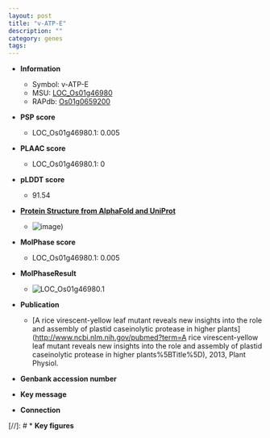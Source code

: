 ```yaml
---
layout: post
title: "v-ATP-E"
description: ""
category: genes
tags: 
---
```


* **Information**  
    + Symbol: v-ATP-E  
    + MSU: [LOC_Os01g46980](http://rice.plantbiology.msu.edu/cgi-bin/ORF_infopage.cgi?orf=LOC_Os01g46980)  
    + RAPdb: [Os01g0659200](http://rapdb.dna.affrc.go.jp/viewer/gbrowse_details/irgsp1?name=Os01g0659200)  

* **PSP score**  
    + LOC_Os01g46980.1: 0.005 

* **PLAAC score**  
    + LOC_Os01g46980.1: 0 

* **pLDDT score**
    + 91.54

* **[Protein Structure from AlphaFold and UniProt](https://www.uniprot.org/uniprotkb/Q8SA35/entry#structure)**
    + ![image](https://ricepsp.github.io/images/Q8/AF-Q8SA35-F1.png))

* **MolPhase score**
    + LOC_Os01g46980.1: 0.005

* **MolPhaseResult**
    + ![LOC_Os01g46980.1](https://ricepsp.github.io/pictures/LOC_Os01g/LOC_Os01g46980.1.png)

* **Publication**  
    + [A rice virescent-yellow leaf mutant reveals new insights into the role and assembly of plastid caseinolytic protease in higher plants](http://www.ncbi.nlm.nih.gov/pubmed?term=A rice virescent-yellow leaf mutant reveals new insights into the role and assembly of plastid caseinolytic protease in higher plants%5BTitle%5D), 2013, Plant Physiol.

* **Genbank accession number**  

* **Key message**  

* **Connection**  

[//]: # * **Key figures**  


